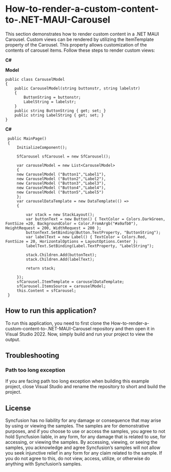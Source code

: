 # How-to-render-a-custom-content-to-.NET-MAUI-Carousel

This section demonstrates how to render custom content in a .NET MAUI Carousel. Custom views can be rendered by utilizing the ItemTemplate property of the Carousel. This property allows customization of the contents of carousel items. Follow these steps to render custom views:

**C#**

**Model**
```
public class CarouselModel 
{
    public CarouselModel(string buttonstr, string labelstr)
    {
        ButtonString = buttonstr;
        LabelString = labelstr;
    }
    public string ButtonString { get; set; }
    public string LabelString { get; set; }
}
```
**C#**

```
 public MainPage() 
 {
     InitializeComponent();

     SfCarousel sfCarousel = new SfCarousel();            

     var carouselModel = new List<CarouselModel> 
     {
     new CarouselModel ("Button1","Label1"),
     new CarouselModel ("Button2","Label2"),
     new CarouselModel ("Button3","Label3"),
     new CarouselModel ("Button4","Label4"),
     new CarouselModel ("Button5","Label5")
     };
     var carouselDataTemplate = new DataTemplate(() =>
     {

         var stack = new StackLayout();
         var buttonText = new Button() { TextColor = Colors.DarkGreen, FontSize =20, BackgroundColor = Color.FromArgb("#a9afb0"), HeightRequest = 200, WidthRequest = 200 };
         buttonText.SetBinding(Button.TextProperty, "ButtonString");
         var labelText = new Label() { TextColor = Colors.Red, FontSize = 20, HorizontalOptions = LayoutOptions.Center };
         labelText.SetBinding(Label.TextProperty, "LabelString");

         stack.Children.Add(buttonText);
         stack.Children.Add(labelText);

         return stack;

     });
     sfCarousel.ItemTemplate = carouselDataTemplate;
     sfCarousel.ItemsSource = carouselModel;
     this.Content = sfCarousel;
 }
```
## How to run this application?

To run this application, you need to first clone the How-to-render-a-custom-content-to-.NET-MAUI-Carousel repository and then open it in Visual Studio 2022. Now, simply build and run your project to view the output.

## <a name="troubleshooting"></a>Troubleshooting ##
### Path too long exception
If you are facing path too long exception when building this example project, close Visual Studio and rename the repository to short and build the project.

## License

Syncfusion has no liability for any damage or consequence that may arise by using or viewing the samples. The samples are for demonstrative purposes, and if you choose to use or access the samples, you agree to not hold Syncfusion liable, in any form, for any damage that is related to use, for accessing, or viewing the samples. By accessing, viewing, or seeing the samples, you acknowledge and agree Syncfusion’s samples will not allow you seek injunctive relief in any form for any claim related to the sample. If you do not agree to this, do not view, access, utilize, or otherwise do anything with Syncfusion’s samples.

